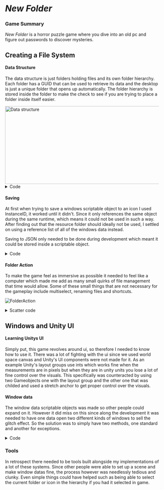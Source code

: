 # *New Folder*
### Game Summary
*New Folder* is a horror puzzle game where you dive into an old pc and figure out passwords to discover mysteries.

## Creating a File System 
 #### Data Structure
The data structure is just folders holding files and its own folder hierarchy. Each folder has a GUID that can be used to retrieve its data and the desktop is just a unique folder that opens up automatically. The folder hierarchy is stored inside the folder to make the check to see if you are trying to place a folder inside itself easier.

<img width="546" height="254" alt="Data structure" src="https://github.com/user-attachments/assets/9505b8a3-44bc-4434-a87a-0e7fc20b580e" />

 <Details>
 <summary> Code </summary>
Irrelevant code removed

```cs
using System;
using UnityEngine;

[Serializable]
public class FolderData
{
    public bool[] isLockeds;
    public bool[] canBeDestroyeds;
    public string[] passwords;
    public string[] iconNames;
    public string[] folderGuids;
    public string[] folderHierarchy;
    public string[] windowDatas;
    public string[] pinWindowDatas;
    public int[] xCoordinates;
    public int[] yCoordinates;
    public GameObject[] folderWindows;
    public Icon.IconType[] iconTypes;
}
```

```cs
using UnityEngine;

public class FolderHolder : MonoBehaviour
{
    public static FolderHolder instance;
    public SerializableDictionary<string, FolderData> folderDatas = new();
    uint count = 0;

    public string GenerateFolderGUID()
    {
        count++;
        Hash128 hash = new();
        hash.Append(Time.time);
        hash.Append(count);
        string GUID = hash.ToString();
        folderDatas.Add(GUID, new());
        return GUID;
    }
}
```

```c

using UnityEngine;

namespace FolderDataFunctions
{
    public class DataFunctions
    {
        public static void InitializeFolderDataArrays(FolderData folderData, int num)
        {
            folderData.isLockeds = new bool[num];
            folderData.canBeDestroyeds = new bool[num];
            folderData.folderWindows = new GameObject[num];
            folderData.passwords = new string[num];
            folderData.iconNames = new string[num];
            folderData.xCoordinates = new int[num];
            folderData.yCoordinates = new int[num];
            folderData.folderGuids = new string[num];
            folderData.iconTypes = new Icon.IconType[num];
            folderData.windowDatas = new string[num];
            folderData.pinWindowDatas = new string[num];
        }

        public static void DefineFolderDataArrays(FolderData folderData, Icon icon, int i)
        {
            if (icon.folderWindow != null)
            {
                folderData.folderWindows[i] = icon.folderWindow.gameObject;
            }
            folderData.canBeDestroyeds[i] = icon.canBeDestroyed;
            folderData.iconNames[i] = icon.iconName;
            folderData.xCoordinates[i] = icon.gridCoordinates.x;
            folderData.yCoordinates[i] = icon.gridCoordinates.y;
            folderData.windowDatas[i] = FolderHolder.instance.GenerateWindowGUID(icon.windowData);
            folderData.folderGuids[i] = icon.iconGUID;
            folderData.iconTypes[i] = icon.iconType;
            folderData.isLockeds[i] = icon.isLocked;
            folderData.passwords[i] = icon.hasGlitched;

            if (icon.pinWindowData != null)
            {
                folderData.pinWindowDatas[i] = FolderHolder.instance.GenerateWindowGUID(icon.pinWindowData);
            }
        }

        public static void DefineFolderDataArrays(FolderData folderData, FolderData oldFolderData, int i)
        {
            folderData.canBeDestroyeds[i] = oldFolderData.canBeDestroyeds[i];
            folderData.folderWindows[i] = oldFolderData.folderWindows[i];
            folderData.iconNames[i] = oldFolderData.iconNames[i];
            folderData.xCoordinates[i] = oldFolderData.xCoordinates[i];
            folderData.yCoordinates[i] = oldFolderData.yCoordinates[i];
            folderData.windowDatas[i] = oldFolderData.windowDatas[i];
            folderData.folderGuids[i] = oldFolderData.folderGuids[i];
            folderData.iconTypes[i] = oldFolderData.iconTypes[i];

            folderData.isLockeds[i] = oldFolderData.isLockeds[i];
            folderData.passwords[i] = oldFolderData.passwords[i];
            folderData.pinWindowDatas[i] = oldFolderData.pinWindowDatas[i];
        }

        public static Icon DefineIcon(FolderData folderData, GameObject iconGameObject, int i)
        {
            Icon icon = iconGameObject.GetComponent<Icon>();
            Vector2Int coordinates = new(folderData.xCoordinates[i], folderData.yCoordinates[i]);
            icon.canBeDestroyed = folderData.canBeDestroyeds[i];
            icon.gridCoordinates = coordinates;
            icon.folderIsActive = folderData.folderWindows != null && folderData.folderWindows[i] != null;
            icon.iconName = folderData.iconNames[i];
            icon.windowData = FolderHolder.instance.GUIDToWindowData(folderData.windowDatas[i]);
            icon.iconGUID = folderData.folderGuids[i];
            icon.iconType = folderData.iconTypes[i];
            icon.folderHierarchy = folderData.folderHierarchy;
            icon.isLocked = folderData.isLockeds[i];
            icon.hasGlitched = folderData.passwords[i];

            if (folderData.pinWindowDatas[i] != null && folderData.pinWindowDatas[i] != "")
            {
                LockScript lockScript = icon.AddComponent<LockScript>();
                icon.pinWindowData = FolderHolder.instance.GUIDToWindowData(folderData.pinWindowDatas[i]);
                icon.pinWindowData.SetPinWindowData(lockScript);
            }

            return icon;
        }
    }
}
```

 </Details>

#### Saving 
 At first when trying to save a windows scriptable object to an icon I used InstanceID, it worked until it didn't. Since it only references the same object during the same runtime, which means it could not be used in such a way. After finding out that the resource folder should ideally not be used, I settled on using a reference list of all of the windows data instead.


 Saving to JSON only needed to be done during development which meant it could be stored inside a scriptable object.


 <Details>
 <summary> Code </summary>

```cs

using UnityEngine;

[CreateAssetMenu(fileName = "New Save Data", menuName = "Save Data")]
public class SaveData : ScriptableObject
{
    public string desktopData;
    public string desktopDataStorage;
    public string newDesktopData;
}
 

```

```cs
using System.Collections.Generic;
using UnityEngine;

public class FolderHolder : MonoBehaviour
{
    public static FolderHolder instance;
    public SerializableDictionary<string, FolderData> folderDatas = new();
    public SaveData saveData;
    [SerializeField] WindowData[] windowDatas;

    Dictionary<string, WindowData> windowDataLookUpTable = new Dictionary<string, WindowData>();


    private void Awake()
    {
        var folderHolders = FindObjectsOfType<FolderHolder>();
        if (folderHolders.Length == 1)
        {
            instance = this;
        }
        else
        {
            Destroy(gameObject);
        }

        if (saveData.desktopData != "")
        {
            Load();
        }

        PopulateWindowDataLookUpTable();
    }

    public void Load()
    {
        folderDatas = JsonUtility.FromJson<SerializableDictionary<string, FolderData>>(saveData.desktopData);
    }

    private void PopulateWindowDataLookUpTable()
    {
        foreach (WindowData windowData in windowDatas)
        {
            windowDataLookUpTable.Add(GenerateWindowGUID(windowData), windowData);
        }
    }

    public string GenerateWindowGUID(WindowData windowData)
    {
        Hash128 hash = new();
        hash.Append(windowData.name);
        string GUID = hash.ToString();
        return GUID;
    }

    public WindowData GUIDToWindowData(string GUID)
    {
        if (!windowDataLookUpTable.ContainsKey(GUID))
        {
            Debug.LogWarning("The window data needs to be inside Game handler to be used. GUID: " + GUID);
            return null;
        }
        return windowDataLookUpTable[GUID];
    }
}
```

 </Details>

#### Folder Action
To make the game feel as immersive as possible it needed to feel like a computer which made me add as many small quirks of file management that time would allow. Some of these small things that are not necessary for the gameplay include multiselect, renaming files and shortcuts.


![FolderAction](https://github.com/user-attachments/assets/bfaf8492-ebe3-4942-b039-6930182ac8f3)

 <Details>
 <summary> Scatter code </summary>

```cs
    public string[] GetSubfolders(string originFolder, out Dictionary<string, string> lockedFolders)
    {
        List<string> subfolderers = new();
        Stack<string> folderStack = new();
        lockedFolders = new();
        subfolderers.Add(originFolder);

        int j = 0;
        foreach (string folderGUID in folderDatas[originFolder].folderGuids)
        {
            if (string.IsNullOrEmpty(folderGUID))
            {
                j++;
                continue;
            }
            if (folderDatas[originFolder].isLockeds[j])
            {
                j++;
                lockedFolders.Add(folderGUID, folderGUID);
                continue;
            }
            subfolderers.Add(folderGUID);
            folderStack.Push(folderGUID);
            j++;
        }

        int i = 0;
        while (folderStack.Count > 0 && i < 100)
        {
            int k = 0;
            FolderData folderData = folderDatas[folderStack.Pop()];
            if (folderData.folderGuids != null)
            {
                foreach (string folderGUID in folderData.folderGuids)
                {
                    if (string.IsNullOrEmpty(folderGUID))
                    {
                        k++;
                        continue;
                    }
                    if (folderData.isLockeds[k])
                    {
                        k++;
                        lockedFolders.Add(folderGUID, folderGUID);
                        continue;
                    }
                    subfolderers.Add(folderGUID);
                    folderStack.Push(folderGUID);
                    k++;
                }
                i++;
            }
        }
        return subfolderers.ToArray();
    }

    public void ScatterIcons(GlitchEvents.ScatterType scatterType, string folderOpened, GameObject iconBase, float totalScatterTime, Icon triggerIcon)
{
    SelectManager.instance.ClearSelected();
    string originFolder;
    string triggerIconGUID = null;
    IconGrid triggerIconFolder = null;
    FolderData triggerFolderData = null;
    if (triggerIcon != null)
    {
        triggerIconGUID = triggerIcon.iconGUID;
        triggerFolderData = FolderHolder.instance.folderDatas[triggerIconGUID];
        triggerIconFolder = triggerIcon.folderWindow;
    }

    switch (scatterType)
    {
        case GlitchEvents.ScatterType.DESKTOP:
            originFolder = IconGrid.desktopFalseGUID;
            break;
        case GlitchEvents.ScatterType.TRASHCAN:
            Debug.LogWarning("This scatter type was depricated: implemnt");
            originFolder = IconGrid.trashcanFalseGUID;
            break;
        case GlitchEvents.ScatterType.OPENED:
            Debug.LogWarning("This scatter type was depricated: implemnt");
            if (!FolderHolder.instance.folderDatas.ContainsKey(folderOpened)) { return; }
            originFolder = folderOpened;
            break;
        default:
            return;
    }

    IconGrid[] iconGrids = FindObjectsOfType<IconGrid>();
    IconGrid desktop = GetComponent<IconGrid>();
    foreach (IconGrid iconGrid in iconGrids)
    {
        if (triggerIcon != null && triggerIcon.folderWindow == iconGrid) { continue; }
        if (iconGrid.thisFolderGUID != IconGrid.desktopFalseGUID)
        {
            iconGrid.RemoveAllIcons();
            continue;
        }
        desktop = iconGrid;
        if (scatterType == GlitchEvents.ScatterType.DESKTOP)
        {
            iconGrid.RemoveAllIcons();
        }
    }

    CursorLockMode pastLockState = Cursor.lockState;
    Cursor.lockState = CursorLockMode.Locked;
    Cursor.visible = false;

    StartCoroutine(ScatterIconsOneByOne(scatterType, iconBase, originFolder, desktop, pastLockState, totalScatterTime, triggerIcon,
        triggerFolderData, triggerIconGUID, triggerIconFolder));
}

IEnumerator ScatterIconsOneByOne(GlitchEvents.ScatterType scatterType, GameObject iconBase, string originFolder, IconGrid desktop,
    CursorLockMode pastLockState, float totalScatterTime, Icon triggerIcon, FolderData triggerFolderData, string triggerIconGUID, IconGrid triggerIconFolder)
{
    Icon newOriginIcon = null;
    List<Icon> icons = new List<Icon>();
    Vector3 topRight = Camera.main.ViewportToWorldPoint(new Vector3(1, 1, 0));
    Vector3 bottomLeft = Camera.main.ViewportToWorldPoint(new Vector3(-1, -1, 0)) / 2;
    string[] folders = FolderHolder.instance.GetSubfolders(originFolder, out Dictionary<string, string> lockedFolders);
    int iconNum = 0;
    foreach (string folder in folders)
    {
        if (FolderHolder.instance.folderDatas[folder].iconNames == null) { continue; }
        iconNum += FolderHolder.instance.folderDatas[folder].iconNames.Length;
    }
    float scatterTime = 0;
    if (totalScatterTime > 0) { scatterTime = totalScatterTime / iconNum; }

    foreach (string folder in folders)
    {
        FolderData folderData = FolderHolder.instance.folderDatas[folder];
        if (folderData == null || folderData.iconNames == null) { continue; }

        for (int i = 0; i < folderData.iconNames.Length; i++)
        {
            if (folderData.iconTypes[i] == Icon.IconType.Trashcan && folder == triggerIconGUID) { continue; }
            yield return new WaitForSeconds(scatterTime);
            GameObject iconGameobject = Instantiate(iconBase);
            Icon icon = DataFunctions.DefineIcon(folderData, iconGameobject, i);
            icon.ChangeIconGrid(desktop);
            if (scatterType == GlitchEvents.ScatterType.OPENED && folder == originFolder)
            {
                Icon toRemoveIcon = triggerIcon.folderWindow.icons[new Vector2Int(folderData.xCoordinates[i], folderData.yCoordinates[i])];
                triggerIcon.folderWindow.RemoveIcon(toRemoveIcon.gridCoordinates);
                Destroy(toRemoveIcon.gameObject);
            }

            Vector3 randomPos = new Vector3(UnityEngine.Random.Range(bottomLeft.x, topRight.x), UnityEngine.Random.Range(bottomLeft.y, topRight.y), 0);
            desktop.AddIcon(icon, randomPos, true, false);
            icons.Add(icon);

            if (icon.iconGUID == triggerIconGUID)
            {
                newOriginIcon = icon;
            }
        }

        if (!lockedFolders.ContainsKey(folder) && folder != desktop.thisFolderGUID)
        {
            FolderData newFolderData = new();
            DataFunctions.InitializeFolderDataArrays(newFolderData, 0);
            desktop.SaveFolderData(newFolderData, folder);
        }
    }

```

 </Details>

## Windows and Unity UI

#### Learning Unitys UI
Simply put, this game revolves around ui, so therefore I needed to know how to use it. There was a lot of fighting with the ui since we used world space canvas and Unity's UI components were not made for it. As an example Unity's layout groups use ints which works fine when the measurements are in pixels but when they are in unity units you lose a lot of fine control over the visuals. This specifically was counteracted by using two Gameobjects one with the layout group and the other one that was childed and used a stretch anchor to get proper control over the visuals.

#### Window data

The window data scriptable objects was made so other people could expand on it. However it did miss on this since along the development it was needed to have one data open two different kinds of windows to sell the glitch effect. So the solution was to simply have two methods, one standard and another for exceptions.

 <Details>
 <summary> Code </summary>

```cs
using UnityEngine;

public class WindowData : ScriptableObject
{
    public string fileEnding;

    public void SetWindowData(GameObject window, Icon icon)
    {
        SettingWindowData(window, icon);
        SaveWindowDataOnWindow(window);
    }

    public void SetWindowData2(GameObject window, Icon icon)
    {
        SettingWindowData2(window, icon);
        SaveWindowDataOnWindow(window);
    }

    public virtual void SettingWindowData(GameObject window, Icon icon)
    {
        Debug.LogWarning("Base window data was used");
    }

    public virtual void SettingWindowData2(GameObject window, Icon icon)
    {
        Debug.LogWarning("Base window data was used");
    }

    public virtual void SetPinWindowData(LockScript lockScript)
    {
        Debug.LogWarning("Non lockscipt window data is used as lockscript window data", lockScript);
    }

    private void SaveWindowDataOnWindow(GameObject window)
    {
        window.GetComponent<CloseWindow>().windowData = this;
    }
}

```

 </Details>

### Tools
In retrospect there needed to be tools built alongside my implementations of a lot of these systems. Since other people were able to set up a scene and make window datas fine, the process however was needlessly tedious and clunky. Even simple things could have helped such as being able to select the current folder or icon in the hierarchy if you had it selected in game.



 

